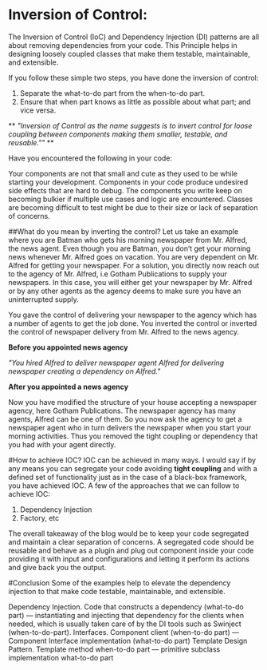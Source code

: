 # Inversion of Control:
The Inversion of Control (IoC) and Dependency Injection (DI) patterns are all about removing dependencies from your code. This Principle helps in designing loosely coupled classes that make them testable, maintainable, and extensible.

If you follow these simple two steps, you have done the inversion of control:

1. Separate the what-to-do part from the when-to-do part.
2. Ensure that when part knows as little as possible about what part; and vice versa.

** *"Inversion of Control as the name suggests is to invert control for loose coupling between components making them smaller, testable, and reusable.""* **

Have you encountered the following in your code:

Your components are not that small and cute as they used to be while starting your development.
Components in your code produce undesired side effects that are hard to debug.
The components you write keep on becoming bulkier if multiple use cases and logic are encountered.
Classes are becoming difficult to test might be due to their size or lack of separation of concerns.

##What do you mean by inverting the control?
Let us take an example where you are Batman who gets his morning newspaper from Mr. Alfred, the news agent. Even though you are Batman, you don’t get your morning news whenever Mr. Alfred goes on vacation. You are very dependent on Mr. Alfred for getting your newspaper. For a solution, you directly now reach out to the agency of Mr. Alfred, i.e Gotham Publications to supply your newspapers. In this case, you will either get your newspaper by Mr. Alfred or by any other agents as the agency deems to make sure you have an uninterrupted supply.

You gave the control of delivering your newspaper to the agency which has a number of agents to get the job done. You inverted the control or inverted the control of newspaper delivery from Mr. Alfred to the news agency.

**Before you appointed news agency**

*"You hired Alfred to deliver newspaper agent Alfred for delivering newspaper creating a dependency on Alfred."*

**After you appointed a news agency**

Now you have modified the structure of your house accepting a newspaper agency, here Gotham Publications. The newspaper agency has many agents, Alfred can be one of them. So you now ask the agency to get a newspaper agent who in turn delivers the newspaper when you start your morning activities. Thus you removed the tight coupling or dependency that you had with your agent directly.

#How to achieve IOC?
IOC can be achieved in many ways. I would say if by any means you can segregate your code avoiding **tight coupling** and with a defined set of functionality just as in the case of a black-box framework, you have achieved IOC. A few of the approaches that we can follow to achieve IOC:

1. Dependency Injection
2. Factory, etc

The overall takeaway of the blog would be to keep your code segregated and maintain a clear separation of concerns. A segregated code should be reusable and behave as a plugin and plug out component inside your code providing it with input and configurations and letting it perform its actions and give back you the output.

#Conclusion
Some of the examples help to elevate the dependency injection to that make code testable, maintainable, and extensible.

Dependency Injection. Code that constructs a dependency (what-to-do part) — instantiating and injecting that dependency for the clients when needed, which is usually taken care of by the DI tools such as Swinject (when-to-do-part).
Interfaces. Component client (when-to-do part) — Component Interface implementation (what-to-do part)
Template Design Pattern. Template method when-to-do part — primitive subclass implementation what-to-do part

